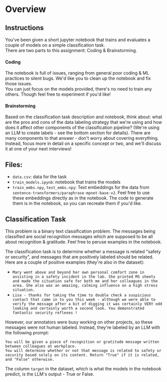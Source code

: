 # Overview

## Instructions
You've been given a short jupyter notebook that trains and evaluates a couple of models on a simple classification task.   
There are two parts to this assignment: Coding & Brainstorming.
#### Coding
The notebook is full of issues, ranging from general poor coding & ML practices to silent bugs. We'd like you to clean up the notebook and fix those issues.    
You can just focus on the models provided, there's no need to train any others. Though feel free to experiment if you'd like!  
#### Brainstorming
Based on the classification task description and notebook, think about: what are the pros and cons of the data labeling strategy that we're using and how does it affect other components of the classification pipeline? (We're using an LLM to create labels - see the bottom section for details). 
There are many components to that answer - don't worry about covering everything. Instead, focus more in detail on a specific concept or two, and we'll discuss it at one of your next interviews!

## Files:
* `data.csv`: data for the task
* `train_models.ipynb`: notebook that trains the models
* `train_embs.npy`, `test_embs.npy`: Text embeddings for the data from `sentence-transformers/paraphrase-mpnet-base-v2`. Feel free to use these embeddings directly as in the notebook. The code to generate them is in the notebook, so you can recreate them if you'd like.


## Classification Task
This problem is a binary text classification problem. The messages being classified are social recognition messages which are supposed to be all about recognition & gratitude. Feel free to peruse examples in the notebook.  

The classification task is to determine whether a message is related "safety or security", and messages that are positively labeled should be related. Here are a couple of positive examples (they're also in the dataset):
* `Mary went above and beyond her own personal comfort zone in assisting in a safety incident in the lab. She printed MS sheets and made the situation safe for both me and her colleagues in the area. She also was an amazing, calming influence on a high stress situation.`
* `Lisa - thanks for taking the time to double check a suspicious contact that came in to you this week - although we were able to verify the message after a bit of digging it was certainly VERY odd looking and certainly worth a second look. You demonstrated fantastic security reflexes !`


However, our annotators were busy working on other projects, so these messages were not human labeled. Instead, they're labeled by an LLM with the following prompt:  
```
You will be given a piece of recognition or gratitude message written between colleagues at workplace.
You will determine whether or not that message is related to safety or security based solely on its content. Return "True" if it is related, and "False" otherwise.
```
The column `target` in the dataset, which is what the models in the notebook predict, is the LLM's output - True or False.
